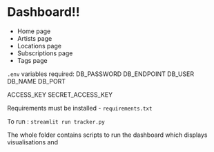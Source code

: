 # Dashboard!!

- Home page
- Artists page
- Locations page
- Subscriptions page
- Tags page

`.env` variables required:
DB_PASSWORD
DB_ENDPOINT
DB_USER
DB_NAME
DB_PORT

ACCESS_KEY
SECRET_ACCESS_KEY

Requirements must be installed - `requirements.txt`

To run : `streamlit run tracker.py`

The whole folder contains scripts to run the dashboard which displays visualisations and 